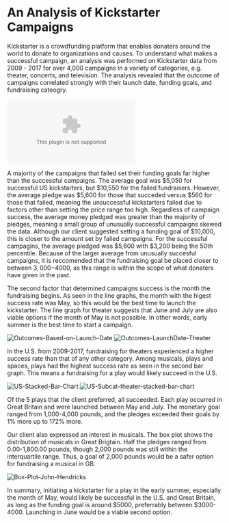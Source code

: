 # An Analysis of Kickstarter Campaigns

Kickstarter is a crowdfunding platform that enables donaters around the world to donate to organizations and causes. To understand what makes a successful campaign, an analysis was performed on Kickstarter data from 2009 - 2017 for over 4,000 campaigns in a variety of categories, e.g. theater, concerts, and television. The analysis revealed that the outcome of campaigns correlated strongly with their launch date, funding goals, and fundraising cateogry. 

![fundraising-analytics-John-Hendricks](/Users/johnwhendricks/Desktop/classFolder/CrowdfundingAnalysis/fundraising-analytics-John-Hendricks.xlsx)

A majority of the campaigns that failed set their funding goals far higher than the successful campaigns. The average goal was $5,050 for successful US kickstarters, but $10,550 for the failed fundraisers. However, the average pledge was $5,600 for those that succeded versus $560 for those that failed, meaning the unsuccessful kickstarters failed due to factors other than setting the price range too high. Regardless of campaign success, the average money pledged was greater than the majority of pledges, meaning a small group of unusually successful campaigns skewed the data. Although our client suggested setting a funding goal of $10,000, this is closer to the amount set by failed campaigns. For the successful campagins, the average pledged was $5,600 with $3,200 being the 50th percentile. Because of the larger average from unusually succesful campaigns, it is reccomended that the fundraising goal be placed closer to between $3,000-$4000, as this range is within the scope of what donaters have given in the past.

The second factor that determined campaigns success is the month the fundraising begins. As seen in the line graphs, the month with the higest success rate was May, so this would be the best time to launch the kickstarter. The line graph for theater suggests that June and July are also viable options if the month of May is not possible. In other words, early summer is the best time to start a campaign. 

![Outcomes-Based-on-Launch-Date](/Users/johnwhendricks/Desktop/classFolder/CrowdfundingAnalysis/Outcomes-Based-on-Launch-Date.png)
![Outcomes-LaunchDate-Theater](/Users/johnwhendricks/Desktop/classFolder/CrowdfundingAnalysis/Outcomes-LaunchDate-Theater.png)

In the U.S. from 2009-2017, fundraising for theaters experienced a higher success rate than that of any other category. Among musicals, plays and spaces, plays had the highest success rate as seen in the second bar graph. This means a fundraising for a play would likely succeed in the U.S.

![US-Stacked-Bar-Chart](/Users/johnwhendricks/Desktop/classFolder/CrowdfundingAnalysis/US-Stacked-Bar-Chart.png)
![US-Subcat-theater-stacked-bar-chart](/Users/johnwhendricks/Desktop/classFolder/CrowdfundingAnalysis/US-Subcat-theater-stacked-bar-chart.png)

Of the 5 plays that the client preferred, all succeeded. Each play occurred in Great Britain and were launched between May and July. The monetary goal ranged from 1,000-4,000 pounds, and the pledges exceeded their goals by 1% more up to 172% more. 

Our client also expressed an interest in musicals. The box plot shows the distribution of musicals in Great Brigtain. Half the pledges ranged from 0.00-1,800.00 pounds, though 2,000 pounds was still within the interquartile range. Thus, a goal of 2,000 pounds would be a safer option for fundraising a musical in GB.

![Box-Plot-John-Hendricks](/Users/johnwhendricks/Desktop/classFolder/CrowdfundingAnalysis/Box-Plot-John-Hendricks.png)

In summary, initiating a kickstarter for a play in the early summer, especially the month of May, would likely be successful in the U.S. and Great Britain, as long as the funding goal is around $5000, preferrably between $3000-4000. Launching in June would be a viable second option.    
